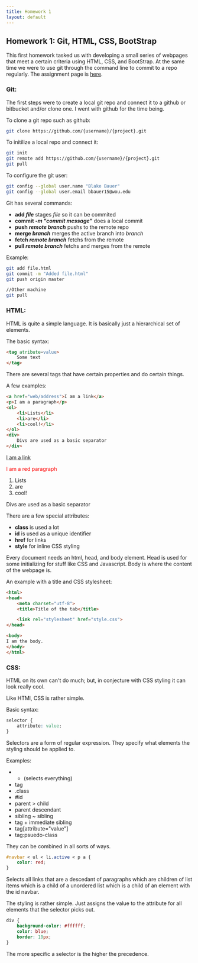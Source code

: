 ```yaml
---
title: Homework 1
layout: default
---
```


## Homework 1: Git, HTML, CSS, BootStrap

This first homework tasked us with developing a small series of webpages that meet a certain criteria using HTML, CSS, and BootStrap. At the same time we were to use git through the command line to commit to a repo regularly. The assignment page is [here](http://www.wou.edu/~morses/classes/cs46x/assignments/HW1.html).

### Git:

The first steps were to create a local git repo and connect it to a github or bitbucket and/or clone one. I went with github for the time being.

To clone a git repo such as github:
```bash
git clone https://github.com/{username}/{project}.git
```

To initilize a local repo and connect it:
```bash
git init
git remote add https://github.com/{username}/{project}.git
git pull
```

To configure the git user:
```bash
git config --global user.name "Blake Bauer"
git config --global user.email bbauer15@wou.edu
```

Git has several commands:
- __**add** *file*__ stages *file* so it can be commited
- __**commit** *-m "commit message"*__ does a local commit 
- __**push** *remote branch*__ pushs to the remote repo
- __**merge** *branch*__ merges the active branch into *branch*
- __**fetch** *remote branch*__ fetchs from the remote
- __**pull** *remote branch*__ fetchs and merges from the remote

Example:
```bash
git add file.html
git commit -m "Added file.html"
git push origin master

//Other machine
git pull
```

### HTML:

HTML is quite a simple language. It is basically just a hierarchical set of elements.

The basic syntax:
```html
<tag atribute=value>
    Some text
</tag>
```

There are several tags that have certain properties and do certain things.

A few examples:
```html
<a href="web/address">I am a link</a>
<p>I am a paragraph</p>
<ol>
    <li>Lists</li>
    <li>are</li>
    <li>cool!</li>
</ol>
<div>
    Divs are used as a basic separator
</div>
```
<a href="#">I am a link</a>
<p style="color:red;">I am a red paragraph</p>
<ol>
    <li>Lists</li>
    <li>are</li>
    <li>cool!</li>
</ol>
<div>
    Divs are used as a basic separator
</div>

There are a few special attributes:
- **class** is used a lot
- **id** is used as a unique identifier
- **href** for links
- **style** for inline CSS styling

Every document needs an html, head, and body element. Head is used for some initializing for stuff like CSS and Javascript. Body is where the content of the webpage is.

An example with a title and CSS stylesheet:
```html
<html>
<head>
    <meta charset="utf-8">
    <title>Title of the tab</title>

    <link rel="stylesheet" href="style.css">
</head>

<body>
I am the body.
</body>
</html>
```

### CSS:

HTML on its own can't do much; but, in conjecture with CSS styling it can look really cool.

Like HTMl, CSS is rather simple.

Basic syntax:
```css
selector {
    attribute: value;
}
```

Selectors are a form of regular expression. They specify what elements the styling should be applied to.

Examples:
+ * (selects everything)
+ tag
+ .class
+ #id
+ parent > child
+ parent descendant
+ sibling ~ sibling
+ tag + immediate sibling
+ tag[attribute="value"]
+ tag:psuedo-class

They can be combined in all sorts of ways.

```css
#navbar < ul < li.active < p a {
    color: red;
}
```

Selects all links that are a descedant of paragraphs which are children of list items which is a child of a unordered list which is a child of an element with the id navbar.

The styling is rather simple. Just assigns the value to the attribute for all elements that the selector picks out.

```css
div {
    background-color: #ffffff;
    color: blue;
    border: 10px;
}
```

The more specific a selector is the higher the precedence.